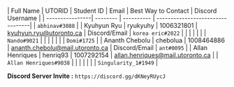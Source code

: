 | Full Name       | UTORID   | Student ID | Email                            | Best Way to Contact | Discord Username       |
| ----------------| -------- | ---------- | ---------------------------------|                     | `abhinav#3088`         |
| Kyuhyun Ryu     | ryukyuhy | 1006321801 | kyuhyun.ryu@utoronto.ca          | Discord/Email       | `korea eric#2022`      |
|                 |          |            |                                  |                     | `Nando#9021`           |
|                 |          |            |                                  |                     | `Domi#1725`            |
| Ananth Chebolu  | chebolua | 1008464886 | ananth.chebolu@mail.utoronto.ca  | Discord/Email       | `ant#0095`             |
| Allan Henriques | henriq93 | 1007292154 | allan.henriques@mail.utoronto.ca |                     | `Allan Henriques#9038` |
|                 |          |            |                                  |                     | `Singularity_1#1949`   |

**Discord Server Invite :** `https://discord.gg/dKNeyRUycJ`
